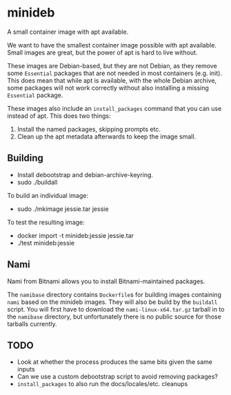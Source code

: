 minideb
=======

A small container image with apt available.

We want to have the smallest container image possible with
apt available. Small images are great, but the power of
apt is hard to live without.

These images are Debian-based, but they are not Debian, as
they remove some `Essential` packages that are not needed in
most containers (e.g. init). This does mean that while apt
is available, with the whole Debian archive, some packages
will not work correctly without also installing a missing
`Essential` package.

These images also include an `install_packages` command
that you can use instead of apt. This does two things:

  1. Install the named packages, skipping prompts etc.
  2. Clean up the apt metadata afterwards to keep the image small.

Building
--------

- Install debootstrap and debian-archive-keyring.
- sudo ./buildall

To build an individual image:

- sudo ./mkimage jessie.tar jessie

To test the resulting image:

- docker import -t minideb:jessie jessie.tar
- ./test minideb:jessie

Nami
----

Nami from Bitnami allows you to install Bitnami-maintained packages.

The `namibase` directory contains `Dockerfile`s for building images
containing `nami` based on the minideb images. They will also be build
by the `buildall` script. You will first have to download the
`nami-linux-x64.tar.gz` tarball in to the `namibase` directory, but
unfortunately there is no public source for those tarballs currently.

TODO
----

  - Look at whether the process produces the same bits given the same inputs
  - Can we use a custom debootstrap script to avoid removing packages?
  - `install_packages` to also run the docs/locales/etc. cleanups
